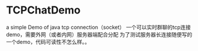 # TCPChatDemo
a simple Demo of java tcp connection（socket）
一个可以实时群聊的tcp连接demo，需要外网（或者内网）服务器端配合分配
为了测试服务器长连接随便写的一个demo，代码可读性不怎么样。。

